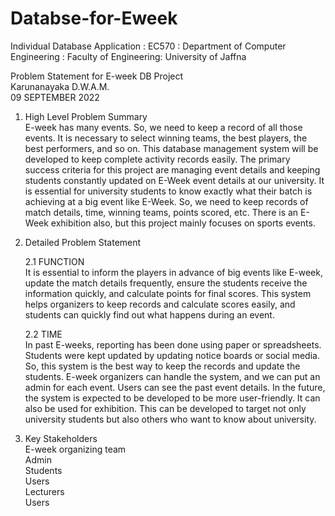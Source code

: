 # Databse-for-Eweek

Individual Database Application : EC570 : Department of Computer Engineering : Faculty of Engineering: University of Jaffna

Problem Statement for E-week DB Project     
Karunanayaka D.W.A.M.   
09 SEPTEMBER 2022
1. High Level Problem Summary       
    E-week has many events. So, we need to keep a record of all those events. It is necessary to select winning teams, the best players, the best performers, and so on. This database management system will be developed to keep complete activity records easily.
    The primary success criteria for this project are managing event details and keeping students constantly updated on E-Week event details at our university.
    It is essential for university students to know exactly what their batch is achieving at a big event like E-Week. So, we need to keep records of match details, time, winning teams, points scored, etc. There is an E-Week exhibition also, but this project mainly focuses on sports events.


2. Detailed Problem Statement

    2.1 FUNCTION             
            It is essential to inform the players in advance of big events like E-week, update the match details frequently, ensure the students receive the information quickly, and calculate points for final scores.
            This system helps organizers to keep records and calculate scores easily, and students can quickly find out what happens during an event.

    2.2 TIME               
            In past E-weeks, reporting has been done using paper or spreadsheets. Students were kept updated by updating notice boards or social media. So, this system is the best way to keep the records and update the students.
            E-week organizers can handle the system, and we can put an admin for each event. Users can see the past event details.
            In the future, the system is expected to be developed to be more user-friendly. It can also be used for exhibition. This can be developed to target not only university students but also others who want to know about university.


3. Key Stakeholders         
    E-week organizing team      
    Admin       
    Students        
    Users       
    Lecturers       
    Users       

